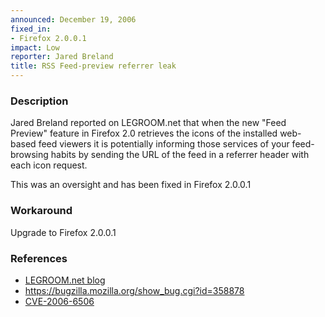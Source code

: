 ```yaml
---
announced: December 19, 2006
fixed_in:
- Firefox 2.0.0.1
impact: Low
reporter: Jared Breland
title: RSS Feed-preview referrer leak
---
```


<h3>Description</h3>

<p>Jared Breland reported on LEGROOM.net that when the new "Feed Preview" feature
in Firefox 2.0 retrieves the icons of the installed web-based feed viewers it
is potentially informing those services of your feed-browsing habits by
sending the URL of the feed in a referrer header with each icon request.</p>

<p>This was an oversight and has been fixed in Firefox 2.0.0.1</p>

<h3>Workaround</h3>

<p>Upgrade to Firefox 2.0.0.1</p>

<h3>References</h3>

<ul>
<li><a class="ex-ref" href="http://www.legroom.net/modules.php?op=modload&amp;name=News&amp;file=article&amp;sid=215">
LEGROOM.net blog</a></li>
<li><a href="https://bugzilla.mozilla.org/show_bug.cgi?id=358878">
https://bugzilla.mozilla.org/show_bug.cgi?id=358878</a></li>
<li><a class="ex-ref" href="http://nvd.nist.gov/nvd.cfm?cvename=CVE-2006-6506">CVE-2006-6506</a></li>
</ul>



